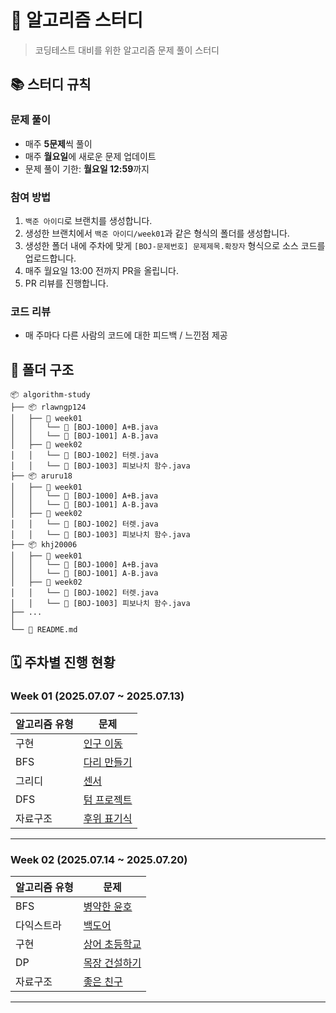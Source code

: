 # 🚀 알고리즘 스터디

> 코딩테스트 대비를 위한 알고리즘 문제 풀이 스터디

## 📚 스터디 규칙

### 문제 풀이
- 매주 **5문제**씩 풀이
- 매주 **월요일**에 새로운 문제 업데이트
- 문제 풀이 기한: **월요일 12:59**까지

### 참여 방법
1. `백준 아이디`로 브랜치를 생성합니다.
2. 생성한 브랜치에서 `백준 아이디/week01`과 같은 형식의 폴더를 생성합니다.
3. 생성한 폴더 내에 주차에 맞게 `[BOJ-문제번호] 문제제목.확장자` 형식으로 소스 코드를 업로드합니다.
4. 매주 월요일 13:00 전까지 PR을 올립니다.
5. PR 리뷰를 진행합니다.

### 코드 리뷰
- 매 주마다 다른 사람의 코드에 대한 피드백 / 느낀점 제공

## 📁 폴더 구조

```
📦 algorithm-study
├── 📦 rlawngp124
│   ├── 📂 week01
│   │   └── 📄 [BOJ-1000] A+B.java
│   │   └── 📄 [BOJ-1001] A-B.java
│   ├── 📂 week02
│   │   └── 📄 [BOJ-1002] 터렛.java
│   │   └── 📄 [BOJ-1003] 피보나치 함수.java
├── 📦 aruru18
│   ├── 📂 week01
│   │   └── 📄 [BOJ-1000] A+B.java
│   │   └── 📄 [BOJ-1001] A-B.java
│   ├── 📂 week02
│   │   └── 📄 [BOJ-1002] 터렛.java
│   │   └── 📄 [BOJ-1003] 피보나치 함수.java
├── 📦 khj20006
│   ├── 📂 week01
│   │   └── 📄 [BOJ-1000] A+B.java
│   │   └── 📄 [BOJ-1001] A-B.java
│   ├── 📂 week02
│   │   └── 📄 [BOJ-1002] 터렛.java
│   │   └── 📄 [BOJ-1003] 피보나치 함수.java
├── ...
│   
└── 📄 README.md
```

## 🗓️ 주차별 진행 현황

### Week 01 (2025.07.07 ~ 2025.07.13)
| **알고리즘 유형** | **문제** |
|------|------|
| 구현 | <a href="https://www.acmicpc.net/problem/16234">인구 이동</a> |
| BFS | <a href="https://www.acmicpc.net/problem/2146">다리 만들기</a> |
| 그리디 | <a href="https://www.acmicpc.net/problem/2212">센서</a> |
| DFS | <a href="https://www.acmicpc.net/problem/9466">텀 프로젝트</a> |
| 자료구조 | <a href="https://www.acmicpc.net/problem/1918">후위 표기식</a> |
---


### Week 02 (2025.07.14 ~ 2025.07.20)
| **알고리즘 유형** | **문제** |
|------|------|
| BFS | <a href="https://www.acmicpc.net/problem/14677">병약한 윤호</a> |
| 다익스트라 | <a href="https://www.acmicpc.net/problem/17396">백도어</a> |
| 구현 | <a href="https://www.acmicpc.net/problem/21608">상어 초등학교</a> |
| DP | <a href="https://www.acmicpc.net/problem/14925">목장 건설하기</a> |
| 자료구조 | <a href="https://www.acmicpc.net/problem/3078">좋은 친구</a> |
---

